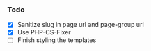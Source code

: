 ### Todo

- [x] Sanitize slug in page url and page-group url
- [x] Use PHP-CS-Fixer
- [ ] Finish styling the templates